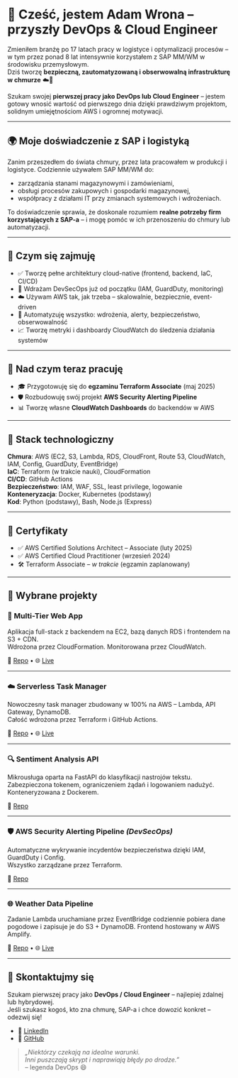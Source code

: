 # 👋 Cześć, jestem Adam Wrona – przyszły DevOps & Cloud Engineer

Zmieniłem branżę po 17 latach pracy w logistyce i optymalizacji procesów – w tym przez ponad 8 lat intensywnie korzystałem z SAP MM/WM w środowisku przemysłowym.  
Dziś tworzę **bezpieczną, zautomatyzowaną i obserwowalną infrastrukturę w chmurze** ☁️🚀

Szukam swojej **pierwszej pracy jako DevOps lub Cloud Engineer** – jestem gotowy wnosić wartość od pierwszego dnia dzięki prawdziwym projektom, solidnym umiejętnościom AWS i ogromnej motywacji.

---

## 🌍 Moje doświadczenie z SAP i logistyką

Zanim przeszedłem do świata chmury, przez lata pracowałem w produkcji i logistyce. Codziennie używałem SAP MM/WM do:

- zarządzania stanami magazynowymi i zamówieniami,
- obsługi procesów zakupowych i gospodarki magazynowej,
- współpracy z działami IT przy zmianach systemowych i wdrożeniach.

To doświadczenie sprawia, że doskonale rozumiem **realne potrzeby firm korzystających z SAP-a** – i mogę pomóc w ich przenoszeniu do chmury lub automatyzacji.

---

## 🧭 Czym się zajmuję

- ✅ Tworzę pełne architektury cloud-native (frontend, backend, IaC, CI/CD)
- 🔐 Wdrażam DevSecOps już od początku (IAM, GuardDuty, monitoring)
- ☁️ Używam AWS tak, jak trzeba – skalowalnie, bezpiecznie, event-driven
- 🔧 Automatyzuję wszystko: wdrożenia, alerty, bezpieczeństwo, obserwowalność
- 📈 Tworzę metryki i dashboardy CloudWatch do śledzenia działania systemów

---

## 🧪 Nad czym teraz pracuję

- 🎓 Przygotowuję się do **egzaminu Terraform Associate** (maj 2025)
- 🛡️ Rozbudowuję swój projekt **AWS Security Alerting Pipeline**
- 📊 Tworzę własne **CloudWatch Dashboards** do backendów w AWS

---

## 🧰 Stack technologiczny

**Chmura**: AWS (EC2, S3, Lambda, RDS, CloudFront, Route 53, CloudWatch, IAM, Config, GuardDuty, EventBridge)  
**IaC**: Terraform (w trakcie nauki), CloudFormation  
**CI/CD**: GitHub Actions  
**Bezpieczeństwo**: IAM, WAF, SSL, least privilege, logowanie  
**Konteneryzacja**: Docker, Kubernetes (podstawy)  
**Kod**: Python (podstawy), Bash, Node.js (Express)

---

## 📜 Certyfikaty

- ✅ AWS Certified Solutions Architect – Associate (luty 2025)  
- ✅ AWS Certified Cloud Practitioner (wrzesień 2024)  
- 🛠️ Terraform Associate – *w trakcie* (egzamin zaplanowany)

---

## 💼 Wybrane projekty

### 🧱 Multi-Tier Web App  
Aplikacja full-stack z backendem na EC2, bazą danych RDS i frontendem na S3 + CDN.  
Wdrożona przez CloudFormation. Monitorowana przez CloudWatch.

🔗 [Repo](https://github.com/cloudcr0w/multi-tier-webapp) • 🌐 [Live](https://crow-project.click)

---

### ☁️ Serverless Task Manager  
Nowoczesny task manager zbudowany w 100% na AWS – Lambda, API Gateway, DynamoDB.  
Całość wdrożona przez Terraform i GitHub Actions.

🔗 [Repo](https://github.com/cloudcr0w/serverless-project) • 🌐 [Live](https://adamwrona-serverless-frontend.s3.amazonaws.com/index.html)

---

### 🔍 Sentiment Analysis API  
Mikrousługa oparta na FastAPI do klasyfikacji nastrojów tekstu.  
Zabezpieczona tokenem, ograniczeniem żądań i logowaniem nadużyć. Konteneryzowana z Dockerem.

🔗 [Repo](https://github.com/cloudcr0w/sentiment-analyzer-devops)

---

### 🛡️ AWS Security Alerting Pipeline *(DevSecOps)*  
Automatyczne wykrywanie incydentów bezpieczeństwa dzięki IAM, GuardDuty i Config.  
Wszystko zarządzane przez Terraform.

🔗 [Repo](https://github.com/cloudcr0w/security-alerting-pipeline)

---

### 🌐 Weather Data Pipeline  
Zadanie Lambda uruchamiane przez EventBridge codziennie pobiera dane pogodowe i zapisuje je do S3 + DynamoDB. Frontend hostowany w AWS Amplify.

🔗 [Repo](https://github.com/cloudcr0w/weather-project) • 🌐 [Live](https://main.d24ky3ld7v2sml.amplifyapp.com)

---

## 🤝 Skontaktujmy się

Szukam pierwszej pracy jako **DevOps / Cloud Engineer** – najlepiej zdalnej lub hybrydowej.  
Jeśli szukasz kogoś, kto zna chmurę, SAP-a i chce dowozić konkret – odezwij się!

- 📌 [LinkedIn](https://linkedin.com/in/adam-wrona-111ba728b/)  
- 📌 [GitHub](https://github.com/cloudcr0w)

> *„Niektórzy czekają na idealne warunki.  
> Inni puszczają skrypt i naprawiają błędy po drodze.”*  
> – legenda DevOps 😄
